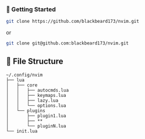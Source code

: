 ### 🚀 Getting Started

```sh
git clone https://github.com/blackbeard173/nvim.git
```

or

```sh
git clone git@github.com:blackbeard173/nvim.git
```

## 📂 File Structure

```
~/.config/nvim
├── lua
│   ├── core
│   │   ├── autocmds.lua
│   │   ├── keymaps.lua
│   │   ├── lazy.lua
│   │   └── options.lua
│   └── plugins
│       ├── plugin1.lua
│       ├── **
│       └── pluginN.lua
└── init.lua
```
